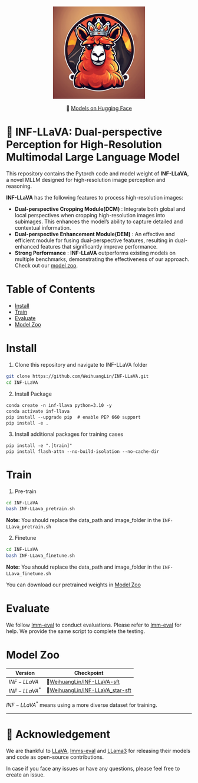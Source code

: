<p align="center">
    <img src="./images/INF-LLaVA.png" width="250" style="margin-bottom: 0.2;"/>
<p>

<p align="center">
        🤗 <a href="https://huggingface.co/WeihuangLin"> Models on Hugging Face</a>
<br>

# 🌋 INF-LLaVA: Dual-perspective Perception for High-Resolution Multimodal Large Language Model
This repository contains the Pytorch code and model weight of **INF-LLaVA**, a novel MLLM designed for high-resolution image perception and reasoning.

**INF-LLaVA** has the following features to process high-resolution images:
-  **Dual-perspective Cropping Module(DCM)** : Integrate both global and local perspectives when cropping high-resolution images into subimages. This enhances the model’s ability to capture detailed and contextual information.
-  **Dual-perspective Enhancement Module(DEM)** : An effective and efficient module for fusing dual-perspective features, resulting in dual-enhanced
features that significantly improve performance.
- **Strong Performance** : **INF-LLaVA** outperforms existing models on multiple benchmarks, demonstrating the effectiveness of our approach. Check out our [model zoo](#model-zoo).


# Table of Contents

- [Install](#install)
- [Train](#train)
- [Evaluate](#evaluate)
- [Model Zoo](#model-zoo)

# Install
1. Clone this repository and navigate to INF-LLaVA folder
```bash
git clone https://github.com/WeihuangLin/INF-LLaVA.git
cd INF-LLaVA
```
2. Install Package
```Shell
conda create -n inf-llava python=3.10 -y
conda activate inf-llava
pip install --upgrade pip  # enable PEP 660 support
pip install -e .
```
3. Install additional packages for training cases
```
pip install -e ".[train]"
pip install flash-attn --no-build-isolation --no-cache-dir
```

# Train

1. Pre-train
```bash
cd INF-LLaVA
bash INF-LLava_pretrain.sh
```
**Note:** You should replace the data_path and image_folder in the `INF-LLava_pretrain.sh`

2. Finetune
```bash
cd INF-LLaVA
bash INF-LLava_finetune.sh
```
**Note:** You should replace the data_path and image_folder in the `INF-LLava_finetune.sh`

You can download our pretrained weights in [Model Zoo](#model-zoo) 

# Evaluate

We follow [lmm-eval](https://github.com/EvolvingLMMs-Lab/lmms-eval/) to conduct evaluations. Please refer to [lmm-eval](https://github.com/EvolvingLMMs-Lab/lmms-eval/) for help. We provide the same script to complete the testing.


# Model Zoo

| Version |  Checkpoint |
|----------|----------|
| $INF-LLaVA$ | 🤗[WeihuangLin/INF-LLaVA-sft](https://huggingface.co/WeihuangLin/INF-LLaVA-sft/)
| $INF-LLaVA^*$ |  🤗[WeihuangLin/INF-LLaVA_star-sft](https://huggingface.co/WeihuangLin/INF_star-LLaVA-sft/)

$INF-LLaVA^*$ means using a more diverse dataset for training.

--- 
# 🙏 Acknowledgement
We are thankful to [LLaVA](https://github.com/haotian-liu/LLaVA), [lmms-eval](https://github.com/EvolvingLMMs-Lab/lmms-eval) and [LLama3](https://github.com/meta-llama/llama3) for releasing their models and code as open-source contributions.

In case if you face any issues or have any questions, please feel free to create an issue.

